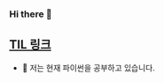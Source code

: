 
### Hi there 👋
[TIL 링크](https://sdoram.tistory.com/)
---
<!-- - 🔭 I’m currently working on ... -->
- 🌱 저는 현재 파이썬을 공부하고 있습니다.
<!-- - 👯 I’m looking to collaborate on ...
- 🤔 I’m looking for help with ...
- 💬 Ask me about ...
- 📫 How to reach me: ...
- 😄 Pronouns: ...
- ⚡ Fun fact: ...
 -->
